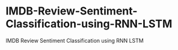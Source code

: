 # IMDB-Review-Sentiment-Classification-using-RNN-LSTM
IMDB Review Sentiment Classification using RNN LSTM

